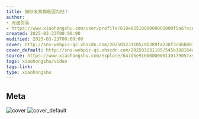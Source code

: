 ```yaml
---
title: 猫砂发臭都是因为他！
author:
- 宠居优品
- https://www.xiaohongshu.com/user/profile/618e8251000000001000f5a6?xsec_token=undefined
created: 2025-03-23T00:00:00
modified: 2025-03-23T00:00:00
cover: http://sns-webpic-qc.xhscdn.com/202503231105/9b389fa238f3cd6b0012b635e3b50c81/1000g0082jog4tu0iu0005oceg98k1td66iqtbbo!nc_n_webp_prv_1
cover_default: http://sns-webpic-qc.xhscdn.com/202503231105/545b388164c73884527a4978b3544ab8/1000g0082jog4tu0iu0005oceg98k1td66iqtbbo!nc_n_webp_mw_1
source: https://www.xiaohongshu.com/explore/647d5e910000000013017905?xsec_token=ABrQb0DGDEuG2EfmH4ywIC28uTPqrVXNey4IVp989vOyU=
tags: xiaohongshu/video
tags-link:
type: xiaohongshu
---
```


## Meta

![cover](http://sns-webpic-qc.xhscdn.com/202503231105/9b389fa238f3cd6b0012b635e3b50c81/1000g0082jog4tu0iu0005oceg98k1td66iqtbbo!nc_n_webp_prv_1)
![cover_default](http://sns-webpic-qc.xhscdn.com/202503231105/545b388164c73884527a4978b3544ab8/1000g0082jog4tu0iu0005oceg98k1td66iqtbbo!nc_n_webp_mw_1)
